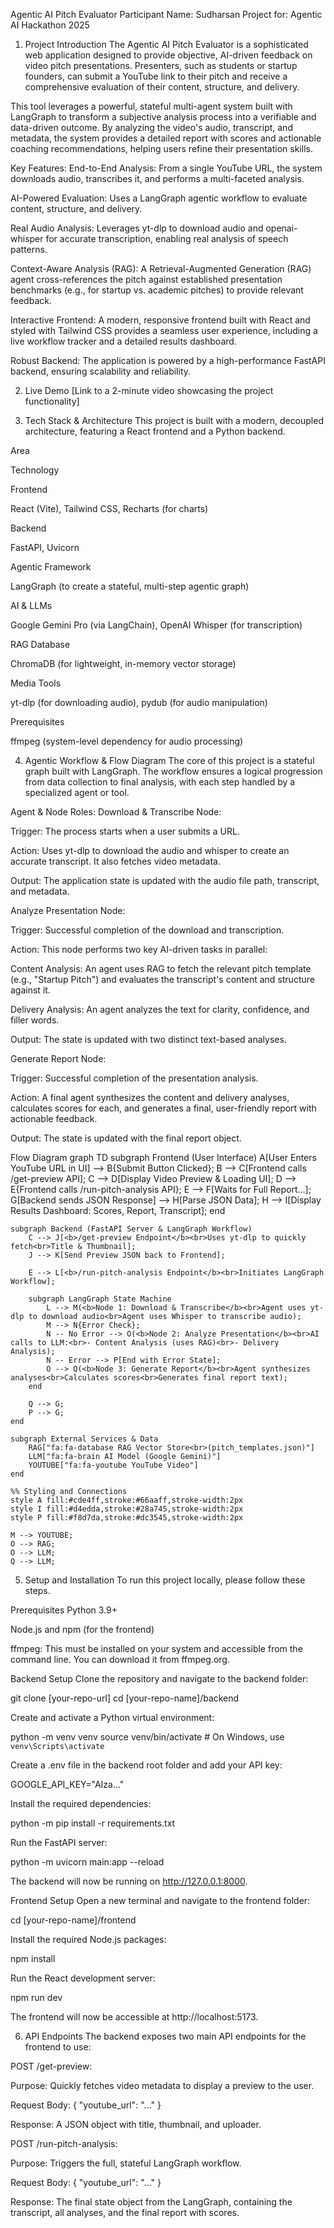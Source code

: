 Agentic AI Pitch Evaluator
Participant Name: Sudharsan
Project for: Agentic AI Hackathon 2025

1. Project Introduction
The Agentic AI Pitch Evaluator is a sophisticated web application designed to provide objective, AI-driven feedback on video pitch presentations. Presenters, such as students or startup founders, can submit a YouTube link to their pitch and receive a comprehensive evaluation of their content, structure, and delivery.

This tool leverages a powerful, stateful multi-agent system built with LangGraph to transform a subjective analysis process into a verifiable and data-driven outcome. By analyzing the video's audio, transcript, and metadata, the system provides a detailed report with scores and actionable coaching recommendations, helping users refine their presentation skills.

Key Features:
End-to-End Analysis: From a single YouTube URL, the system downloads audio, transcribes it, and performs a multi-faceted analysis.

AI-Powered Evaluation: Uses a LangGraph agentic workflow to evaluate content, structure, and delivery.

Real Audio Analysis: Leverages yt-dlp to download audio and openai-whisper for accurate transcription, enabling real analysis of speech patterns.

Context-Aware Analysis (RAG): A Retrieval-Augmented Generation (RAG) agent cross-references the pitch against established presentation benchmarks (e.g., for startup vs. academic pitches) to provide relevant feedback.

Interactive Frontend: A modern, responsive frontend built with React and styled with Tailwind CSS provides a seamless user experience, including a live workflow tracker and a detailed results dashboard.

Robust Backend: The application is powered by a high-performance FastAPI backend, ensuring scalability and reliability.

2. Live Demo
[Link to a 2-minute video showcasing the project functionality]

3. Tech Stack & Architecture
This project is built with a modern, decoupled architecture, featuring a React frontend and a Python backend.

Area

Technology

Frontend

React (Vite), Tailwind CSS, Recharts (for charts)

Backend

FastAPI, Uvicorn

Agentic Framework

LangGraph (to create a stateful, multi-step agentic graph)

AI & LLMs

Google Gemini Pro (via LangChain), OpenAI Whisper (for transcription)

RAG Database

ChromaDB (for lightweight, in-memory vector storage)

Media Tools

yt-dlp (for downloading audio), pydub (for audio manipulation)

Prerequisites

ffmpeg (system-level dependency for audio processing)

4. Agentic Workflow & Flow Diagram
The core of this project is a stateful graph built with LangGraph. The workflow ensures a logical progression from data collection to final analysis, with each step handled by a specialized agent or tool.

Agent & Node Roles:
Download & Transcribe Node:

Trigger: The process starts when a user submits a URL.

Action: Uses yt-dlp to download the audio and whisper to create an accurate transcript. It also fetches video metadata.

Output: The application state is updated with the audio file path, transcript, and metadata.

Analyze Presentation Node:

Trigger: Successful completion of the download and transcription.

Action: This node performs two key AI-driven tasks in parallel:

Content Analysis: An agent uses RAG to fetch the relevant pitch template (e.g., "Startup Pitch") and evaluates the transcript's content and structure against it.

Delivery Analysis: An agent analyzes the text for clarity, confidence, and filler words.

Output: The state is updated with two distinct text-based analyses.

Generate Report Node:

Trigger: Successful completion of the presentation analysis.

Action: A final agent synthesizes the content and delivery analyses, calculates scores for each, and generates a final, user-friendly report with actionable feedback.

Output: The state is updated with the final report object.

Flow Diagram
graph TD
    subgraph Frontend (User Interface)
        A[User Enters YouTube URL in UI] --> B{Submit Button Clicked};
        B --> C[Frontend calls /get-preview API];
        C --> D[Display Video Preview & Loading UI];
        D --> E{Frontend calls /run-pitch-analysis API};
        E --> F[Waits for Full Report...];
        G[Backend sends JSON Response] --> H[Parse JSON Data];
        H --> I[Display Results Dashboard: Scores, Report, Transcript];
    end

    subgraph Backend (FastAPI Server & LangGraph Workflow)
        C --> J[<b>/get-preview Endpoint</b><br>Uses yt-dlp to quickly fetch<br>Title & Thumbnail];
        J --> K[Send Preview JSON back to Frontend];

        E --> L[<b>/run-pitch-analysis Endpoint</b><br>Initiates LangGraph Workflow];

        subgraph LangGraph State Machine
            L --> M(<b>Node 1: Download & Transcribe</b><br>Agent uses yt-dlp to download audio<br>Agent uses Whisper to transcribe audio);
            M --> N{Error Check};
            N -- No Error --> O(<b>Node 2: Analyze Presentation</b><br>AI calls to LLM:<br>- Content Analysis (uses RAG)<br>- Delivery Analysis);
            N -- Error --> P[End with Error State];
            O --> Q(<b>Node 3: Generate Report</b><br>Agent synthesizes analyses<br>Calculates scores<br>Generates final report text);
        end

        Q --> G;
        P --> G;
    end

    subgraph External Services & Data
        RAG["fa:fa-database RAG Vector Store<br>(pitch_templates.json)"]
        LLM["fa:fa-brain AI Model (Google Gemini)"]
        YOUTUBE["fa:fa-youtube YouTube Video"]
    end

    %% Styling and Connections
    style A fill:#cde4ff,stroke:#66aaff,stroke-width:2px
    style I fill:#d4edda,stroke:#28a745,stroke-width:2px
    style P fill:#f8d7da,stroke:#dc3545,stroke-width:2px

    M --> YOUTUBE;
    O --> RAG;
    O --> LLM;
    Q --> LLM;

5. Setup and Installation
To run this project locally, please follow these steps.

Prerequisites
Python 3.9+

Node.js and npm (for the frontend)

ffmpeg: This must be installed on your system and accessible from the command line. You can download it from ffmpeg.org.

Backend Setup
Clone the repository and navigate to the backend folder:

git clone [your-repo-url]
cd [your-repo-name]/backend

Create and activate a Python virtual environment:

python -m venv venv
source venv/bin/activate  # On Windows, use `venv\Scripts\activate`

Create a .env file in the backend root folder and add your API key:

GOOGLE_API_KEY="AIza..."

Install the required dependencies:

python -m pip install -r requirements.txt

Run the FastAPI server:

python -m uvicorn main:app --reload

The backend will now be running on http://127.0.0.1:8000.

Frontend Setup
Open a new terminal and navigate to the frontend folder:

cd [your-repo-name]/frontend

Install the required Node.js packages:

npm install

Run the React development server:

npm run dev

The frontend will now be accessible at http://localhost:5173.

6. API Endpoints
The backend exposes two main API endpoints for the frontend to use:

POST /get-preview:

Purpose: Quickly fetches video metadata to display a preview to the user.

Request Body: { "youtube_url": "..." }

Response: A JSON object with title, thumbnail, and uploader.

POST /run-pitch-analysis:

Purpose: Triggers the full, stateful LangGraph workflow.

Request Body: { "youtube_url": "..." }

Response: The final state object from the LangGraph, containing the transcript, all analyses, and the final report with scores.